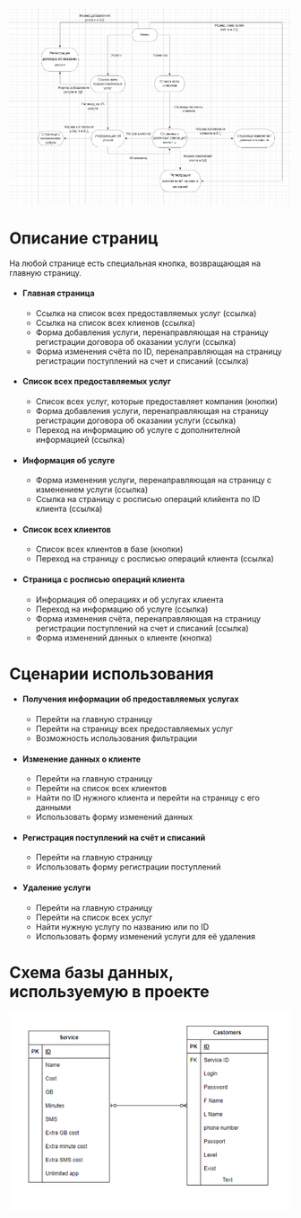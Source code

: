 ![Схема страниц](pictures/prak_sсheme_1.png)
 # Описание страниц

На любой странице есть специальная кнопка, возвращающая на главную страницу.

* #### Главная страница
    - Ссылка на список всех предоставляемых услуг (ссылка)
    - Ссылка на список всех клиенов (ссылка)
    - Форма добавления услуги, перенаправляющая на страницу регистрации договора об оказании услуги (ссылка)
    - Форма изменения счёта по ID, перенаправляющая на страницу регистрации поступлений на счет и списаний (ссылка)

* #### Список всех предоставляемых услуг
    - Список всех услуг, которые предоставляет компания (кнопки)
    - Форма добавления услуги, перенаправляющая на страницу регистрации договора об оказании услуги (ссылка)
    - Переход на информацию об услуге с дополнителной информацией (ссылка)

* #### Информация об услуге
    - Форма изменения услуги, перенаправляющая на страницу с изменением услуги (ссылка)
    - Ссылка на страницу с росписью операций клийента по ID клиента (ссылка)

* #### Список всех клиентов
    - Список всех клиентов в базе (кнопки)
    - Переход на страницу с росписью операций клиента (ссылка)

* #### Страница с росписью операций клиента
    - Информация об операциях и об услугах клиента 
    - Переход на информацию об услуге (ссылка)
    - Форма изменения счёта, перенаправляющая на страницу регистрации поступлений на счет и списаний (ссылка)
    - Форма изменений данных о клиенте (кнопка)


# Сценарии использования

* #### Получения информации об предоставляемых услугах
    - Перейти на главную страницу
    - Перейти на страницу всех предоставляемых услуг
    - Возможность использования фильтрации

* #### Изменение данных о клиенте
    - Перейти на главную страницу
    - Перейти на список всех клиентов
    - Найти по ID нужного клиента и перейти на страницу с его данными
    - Использовать форму изменений данных

* #### Регистрация поступлений на счёт и списаний
    - Перейти на главную страницу
    - Использовать форму регистрации поступлений

* #### Удаление услуги
    - Перейти на главную страницу
    - Перейти на список всех услуг
    - Найти нужную услугу по названию или по ID
    - Использовать форму изменений услуги для её удаления

# Схема базы данных, используемую в проекте
![Схема базы данных](pictures/prak_sсheme_2.png)








